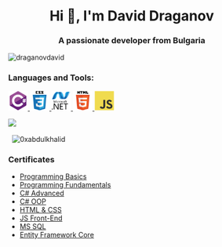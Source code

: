 <h1 align="center">Hi 👋, I'm David Draganov</h1>
<h3 align="center">A passionate developer from Bulgaria</h3>

<p align="left"> <img src="https://komarev.com/ghpvc/?username=draganovdavid&label=Profile%20views&color=0e75b6&style=flat" alt="draganovdavid" /> </p>

<h3 align="left">Languages and Tools:</h3>
<p align="left"> <a href="https://www.w3schools.com/cs/" target="_blank" rel="noreferrer"> <img src="https://raw.githubusercontent.com/devicons/devicon/master/icons/csharp/csharp-original.svg" alt="csharp" width="40" height="40"/> </a> <a href="https://www.w3schools.com/css/" target="_blank" rel="noreferrer"> <img src="https://raw.githubusercontent.com/devicons/devicon/master/icons/css3/css3-original-wordmark.svg" alt="css3" width="40" height="40"/> </a> <a href="https://dotnet.microsoft.com/" target="_blank" rel="noreferrer"> <img src="https://raw.githubusercontent.com/devicons/devicon/master/icons/dot-net/dot-net-original-wordmark.svg" alt="dotnet" width="40" height="40"/> </a> <a href="https://www.w3.org/html/" target="_blank" rel="noreferrer"> <img src="https://raw.githubusercontent.com/devicons/devicon/master/icons/html5/html5-original-wordmark.svg" alt="html5" width="40" height="40"/> </a> <a href="https://developer.mozilla.org/en-US/docs/Web/JavaScript" target="_blank" rel="noreferrer"> <img src="https://raw.githubusercontent.com/devicons/devicon/master/icons/javascript/javascript-original.svg" alt="javascript" width="40" height="40"/> </a> </p>


<p>  <img src="https://github-readme-stats.vercel.app/api?username=draganovdavid&include_all_commits=true&count_private=true&show_icons=true&line_height=20&title_color=7A7ADB&icon_color=2234AE&text_color=D3D3D3&bg_color=0,000000,130F40" width="450"/></p>
<p>&nbsp; <img src="https://github-readme-stats.vercel.app/api/top-langs?username=draganovdavid&show_icons=true&locale=en&layout=compact&line_height=20&title_color=7A7ADB&icon_color=2234AE&text_color=D3D3D3&bg_color=0,000000,130F40" width="375"  alt="0xabdulkhalid"/></p>

<h3 align="left">Certificates</h3>

- [Programming Basics](https://softuni.bg/certificates/details/186624/4ccf952f)
- [Programming Fundamentals](https://softuni.bg/certificates/details/209196/f05b87e2)
- [C# Advanced](https://softuni.bg/certificates/details/223280/522f0759)
- [C# OOP](https://softuni.bg/certificates/details/222763/be92a9f5)
- [HTML & CSS](https://softuni.bg/certificates/details/228712/f729f111)
- [JS Front-End](https://softuni.bg/certificates/details/232409/2ff2c5fa)
- [MS SQL](https://softuni.bg/certificates/details/235866/defddb91)
- [Entity Framework Core](https://softuni.bg/certificates/details/239870/f58dad4e)
